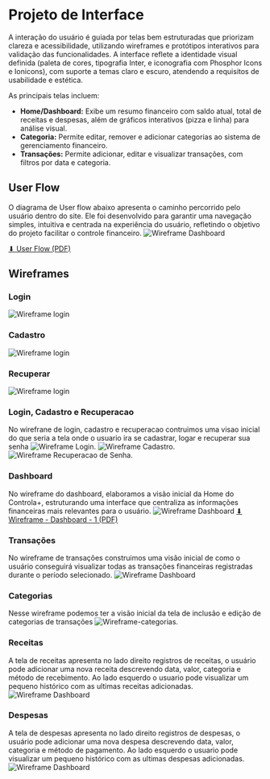 
# Projeto de Interface

A interação do usuário é guiada por telas bem estruturadas que priorizam clareza e acessibilidade, utilizando wireframes e protótipos interativos para validação das funcionalidades. A interface reflete a identidade visual definida (paleta de cores, tipografia Inter, e iconografia com Phosphor Icons e Ionicons), com suporte a temas claro e escuro, atendendo a requisitos de usabilidade e estética.

As principais telas incluem:
- **Home/Dashboard:** Exibe um resumo financeiro com saldo atual, total de receitas e despesas, além de gráficos interativos (pizza e linha) para análise visual.
- **Categoria:** Permite editar, remover e adicionar categorias ao sistema de gerenciamento financeiro. 
- **Transações:** Permite adicionar, editar e visualizar transações, com filtros por data e categoria.

## User Flow

O diagrama de User flow abaixo apresenta o caminho percorrido pelo usuário dentro do site. Ele foi desenvolvido para garantir uma navegação simples, intuitiva e centrada na experiência do usuário, refletindo o objetivo do projeto facilitar o controle financeiro.
![Wireframe Dashboard](img/UserFlow.png)

[⬇ User Flow (PDF)](/img/UserFlow.pdf)

## Wireframes

### Login
![Wireframe login](img/Login.png)
### Cadastro 
![Wireframe login](img/Cadastro.png)
### Recuperar 
![Wireframe login](img/Recuperar.png)

### Login, Cadastro e Recuperacao 
No wirefrane de login, cadastro e recuperacao contruimos uma visao inicial do que seria a tela onde o usuario ira se cadastrar, logar e recuperar sua senha 
![Wireframe Login](img/Login.png).
![Wireframe Cadastro](img/Cadastro.png).
![Wireframe Recuperacao de Senha](img/Recuperar.png).

### Dashboard
No wireframe do dashboard, elaboramos a visão inicial da Home do Controla+, estruturando uma interface que centraliza as informações financeiras mais relevantes para o usuário.
![Wireframe Dashboard](img/wireframe-dashboard-1.jpg)
[⬇ Wireframe - Dashboard - 1 (PDF)](/img/wireframe-dashboard-1.pdf)

### Transações
No wireframe de transações construimos uma visão inicial de como o usuário conseguirá visualizar todas as transações financeiras registradas durante o período selecionado.
![Wireframe Dashboard](img/wireframe-transacoes.png)

### Categorias
Nesse wireframe podemos ter a visão inicial da tela de inclusão e edição de categorias de transações
![Wireframe-categorias](img/wireframe-categorias.jpg).

### Receitas
A tela de receitas apresenta no lado direito registros de receitas, o usuário pode adicionar uma nova receita descrevendo data, valor, categoria e método de recebimento. Ao lado esquerdo o usuario pode visualizar um pequeno histórico com as ultimas receitas adicionadas.
![Wireframe Dashboard](img/Receitas.png)

### Despesas
A tela de despesas apresenta no lado direito registros de despesas, o usuário pode adicionar uma nova despesa descrevendo data, valor, categoria e método de pagamento. Ao lado esquerdo o usuario pode visualizar um pequeno histórico com as ultimas despesas adicionadas.
![Wireframe Dashboard](img/Despesas.png)
